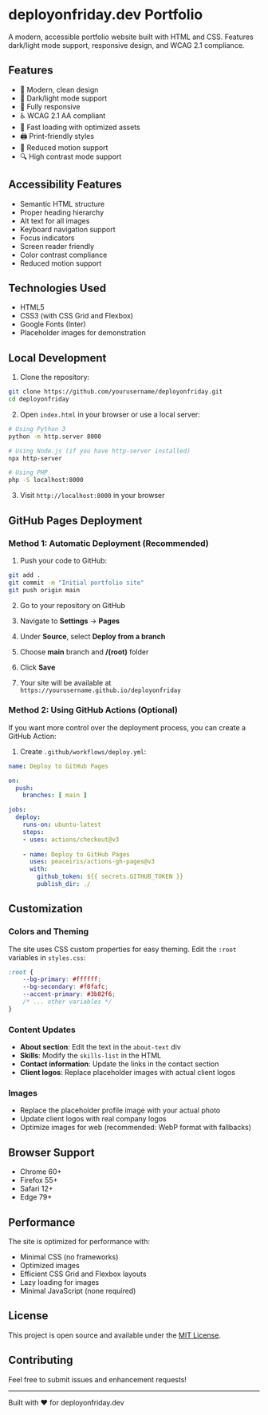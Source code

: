# deployonfriday.dev Portfolio

A modern, accessible portfolio website built with HTML and CSS. Features dark/light mode support, responsive design, and WCAG 2.1 compliance.

## Features

- 🎨 Modern, clean design
- 🌙 Dark/light mode support
- 📱 Fully responsive
- ♿ WCAG 2.1 AA compliant
- 🚀 Fast loading with optimized assets
- 🖨️ Print-friendly styles
- 🎯 Reduced motion support
- 🔍 High contrast mode support

## Accessibility Features

- Semantic HTML structure
- Proper heading hierarchy
- Alt text for all images
- Keyboard navigation support
- Focus indicators
- Screen reader friendly
- Color contrast compliance
- Reduced motion support

## Technologies Used

- HTML5
- CSS3 (with CSS Grid and Flexbox)
- Google Fonts (Inter)
- Placeholder images for demonstration

## Local Development

1. Clone the repository:
```bash
git clone https://github.com/yourusername/deployonfriday.git
cd deployonfriday
```

2. Open `index.html` in your browser or use a local server:
```bash
# Using Python 3
python -m http.server 8000

# Using Node.js (if you have http-server installed)
npx http-server

# Using PHP
php -S localhost:8000
```

3. Visit `http://localhost:8000` in your browser

## GitHub Pages Deployment

### Method 1: Automatic Deployment (Recommended)

1. Push your code to GitHub:
```bash
git add .
git commit -m "Initial portfolio site"
git push origin main
```

2. Go to your repository on GitHub

3. Navigate to **Settings** → **Pages**

4. Under **Source**, select **Deploy from a branch**

5. Choose **main** branch and **/(root)** folder

6. Click **Save**

7. Your site will be available at `https://yourusername.github.io/deployonfriday`

### Method 2: Using GitHub Actions (Optional)

If you want more control over the deployment process, you can create a GitHub Action:

1. Create `.github/workflows/deploy.yml`:
```yaml
name: Deploy to GitHub Pages

on:
  push:
    branches: [ main ]

jobs:
  deploy:
    runs-on: ubuntu-latest
    steps:
    - uses: actions/checkout@v3
    
    - name: Deploy to GitHub Pages
      uses: peaceiris/actions-gh-pages@v3
      with:
        github_token: ${{ secrets.GITHUB_TOKEN }}
        publish_dir: ./
```

## Customization

### Colors and Theming

The site uses CSS custom properties for easy theming. Edit the `:root` variables in `styles.css`:

```css
:root {
    --bg-primary: #ffffff;
    --bg-secondary: #f8fafc;
    --accent-primary: #3b82f6;
    /* ... other variables */
}
```

### Content Updates

- **About section**: Edit the text in the `about-text` div
- **Skills**: Modify the `skills-list` in the HTML
- **Contact information**: Update the links in the contact section
- **Client logos**: Replace placeholder images with actual client logos

### Images

- Replace the placeholder profile image with your actual photo
- Update client logos with real company logos
- Optimize images for web (recommended: WebP format with fallbacks)

## Browser Support

- Chrome 60+
- Firefox 55+
- Safari 12+
- Edge 79+

## Performance

The site is optimized for performance with:
- Minimal CSS (no frameworks)
- Optimized images
- Efficient CSS Grid and Flexbox layouts
- Lazy loading for images
- Minimal JavaScript (none required)

## License

This project is open source and available under the [MIT License](LICENSE).

## Contributing

Feel free to submit issues and enhancement requests!

---

Built with ❤️ for deployonfriday.dev
